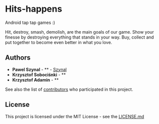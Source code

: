 # Hits-happens

Android tap tap games :)

Hit, destroy, smash, demolish, are the main goals of our game. Show your finesse by destroying everything that stands in your way. Buy, collect and put together to become even better in what you love.


## Authors

* **Pawel Szynal** - ** - [Szynal](https://github.com/Szynal)
* **Krzysztof Sobociśnki** - **
* **Krzysztof Adamin** - **

See also the list of [contributors](https://github.com/Szynal/Hits-happens/graphs/contributors) who participated in this project.

## License

This project is licensed under the MIT License - see the [LICENSE.md](LICENSE.md)
